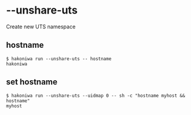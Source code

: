 # --unshare-uts

Create new UTS namespace

## hostname

```console
$ hakoniwa run --unshare-uts -- hostname
hakoniwa

```

## set hostname

```console
$ hakoniwa run --unshare-uts --uidmap 0 -- sh -c "hostname myhost && hostname"
myhost

```

